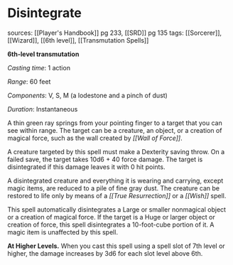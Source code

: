 # Disintegrate
sources: [[Player's Handbook]] pg 233, [[SRD]] pg 135
tags: [[Sorcerer]], [[Wizard]], [[6th level]], [[Transmutation Spells]]

**6th-level transmutation**

*Casting time*: 1 action

*Range*: 60 feet

*Components*: V, S, M (a lodestone and a pinch of dust)

*Duration*: Instantaneous

A thin green ray springs from your pointing finger to a target that you can see within range. The target can be a creature, an object, or a creation of magical force, such as the wall created by *[[Wall of Force]]*.

A creature targeted by this spell must make a Dexterity saving throw. On a failed save, the target takes 10d6 + 40 force damage. The target is disintegrated if this damage leaves it with 0 hit points.

A disintegrated creature and everything it is wearing and carrying, except magic items, are reduced to a pile of fine gray dust. The creature can be restored to life only by means of a *[[True Resurrection]]* or a *[[Wish]]* spell.

This spell automatically disintegrates a Large or smaller nonmagical object or a creation of magical force. If the target is a Huge or larger object or creation of force, this spell disintegrates a 10-foot-cube portion of it. A magic item is unaffected by this spell.

**At Higher Levels.** When you cast this spell using a spell slot of 7th level or higher, the damage increases by 3d6 for each slot level above 6th.
